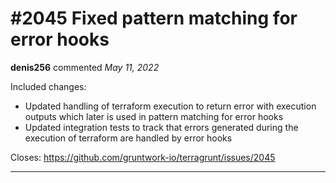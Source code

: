 # #2045 Fixed pattern matching for error hooks 

**denis256** commented *May 11, 2022*

Included changes:
 * Updated handling of terraform execution to return error with execution outputs which later is used in pattern matching for error hooks
 * Updated integration tests to track that errors generated during the execution of terraform are handled by error hooks

Closes: https://github.com/gruntwork-io/terragrunt/issues/2045
<br />
***


